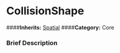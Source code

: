 #  CollisionShape  
####**Inherits:** [Spatial](class_spatial)
####**Category:** Core

###  Brief Description  

